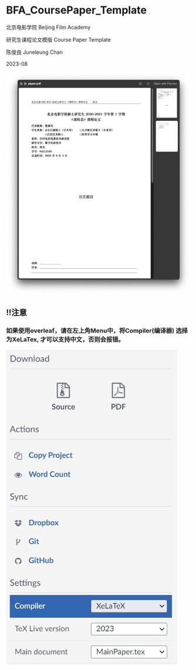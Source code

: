 # BFA_CoursePaper_Template

北京电影学院 Beijing Film Academy

研究生课程论文模版 Course Paper Template

陈俊良 Juneleung Chan

2023-08


![pdfScreenshot](/doc/pdfscreenshot.png)




## !!注意
###  如果使用overleaf，请在左上角Menu中，将Compiler(编译器) 选择为XeLaTex, 才可以支持中文，否则会报错。

![overleaf](/doc/overleaf.png)
